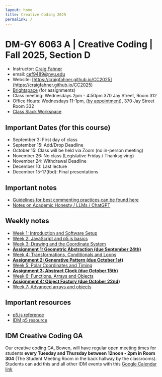 ```yaml
---
layout: home
title: Creative Coding 2025
permalink: /
---
```


# DM-GY 6063 A | Creative Coding | Fall 2025, Section D

- Instructor: [Craig Fahner](https://www.craigfahner.com)
- email: [cef9489@nyu.edu](mailto:cef9489@nyu.edu)
- Website: [https://craigfahner.github.io/CC2025](https://craigfahner.github.io/CC2025)
- [Brightspace](https://brightspace.nyu.edu/d2l/home/502947) (for assignments)
- Class meeting: Wednesdays 2pm - 4:50pm 370 Jay Street, Room 312
- Office Hours: Wednesdays 11-1pm, ([by appointment](https://calendar.app.google/yeX4dsHuj9bu7uB9A)), 370 Jay Street Room 332
- [Class Slack Workspace](https://cc2025workspace.slack.com/)

## Important Dates (for this course)

- September 3: First day of class
- September 15: Add/Drop Deadline
- October 15: Class will be held via Zoom (no in-person meeting)
- November 26: No class (Legislative Friday / Thanksgiving)
- November 24: Withdrawal Deadline
- December 10: Last lecture
- December 15-17(tbd): Final presentations

## Important notes

- [Guidelines for best commenting practices can be found here](./commenting/)
- [Notes on Academic Honesty / LLMs / ChatGPT](./llms/)

## Weekly notes

- [Week 1: Introduction and Software Setup](./week1/)
- [Week 2: JavaScript and p5.js basics](./week2/)
- [Week 3: Drawing and the Coordinate System](./week3/)
- **[Assignment 1: Geometric Abstraction (due September 24th)](./assignment1/)**
- [Week 4: Transformations, Conditionals and Loops](./week4/)
- **[Assignment 2: Generative Pattern (due October 1st)](./assignment2/)**
- [Week 5: Polar Coordinates and Timing](./week5/)
- **[Assignment 3: Abstract Clock (due October 15th)](./assignment3/)**
- [Week 6: Functions, Arrays and Objects](./week6/)
- **[Assignment 4: Object Factory (due October 22nd)](./assignment4/)**
- [Week 7: Advanced arrays and objects](./week7/)

## Important resources

- [p5.js reference](https://p5js.org/reference/)
- [IDM p5 resource](https://idmp5.github.io/)

## IDM Creative Coding GA

Our creative coding GA, Bowen, will have regular open meeting times for students **every Tuesday and Thursday between 12noon - 2pm  in Room 304** (The Student Meeting Room in the back hallway by the classrooms). Students can add this and all other IDM events with this [Google Calendar link](https://calendar.google.com/calendar/u/2?cid=ZDZmcTVqMWg4NHBnN3NhcW9sdnZzMjhiM2NAZ3JvdXAuY2FsZW5kYXIuZ29vZ2xlLmNvbQ)
